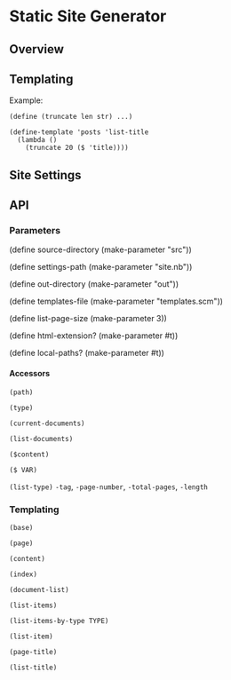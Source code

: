 # Static Site Generator

## Overview

## Templating

Example:

```
(define (truncate len str) ...)

(define-template 'posts 'list-title
  (lambda ()
    (truncate 20 ($ 'title))))
```

## Site Settings

## API

### Parameters

(define source-directory (make-parameter "src"))

(define settings-path (make-parameter "site.nb"))

(define out-directory (make-parameter "out"))

(define templates-file (make-parameter "templates.scm"))

(define list-page-size (make-parameter 3))

(define html-extension? (make-parameter #t))

(define local-paths? (make-parameter #t))

#### Accessors

`(path)`

`(type)`

`(current-documents)`

`(list-documents)`

`($content)`

`($ VAR)`

`(list-type)` `-tag`, `-page-number`, `-total-pages`, `-length`


### Templating


`(base)`

`(page)`

`(content)`

`(index)`

`(document-list)`

`(list-items)`

`(list-items-by-type TYPE)`

`(list-item)`

`(page-title)`

`(list-title)`